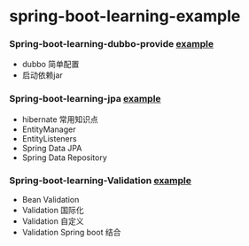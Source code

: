 # spring-boot-learning-example



### Spring-boot-learning-dubbo-provide [example](https://github.com/lianpeng0011/spring-boot-learning-example/tree/master/spring-boot-learning-dubbo-provide)

- dubbo 简单配置
- 启动依赖jar



### Spring-boot-learning-jpa  [example](https://github.com/lianpeng0011/spring-boot-learning-example/tree/master/spring-boot-learning-jpa)

- hibernate 常用知识点
- EntityManager
- EntityListeners
- Spring Data JPA
- Spring Data Repository

### Spring-boot-learning-Validation [example](https://github.com/lianpeng0011/spring-boot-learning-example/tree/master/spring-boot-learning-validation)

- Bean Validation 
- Validation  国际化
- Validation 自定义
- Validation Spring boot 结合